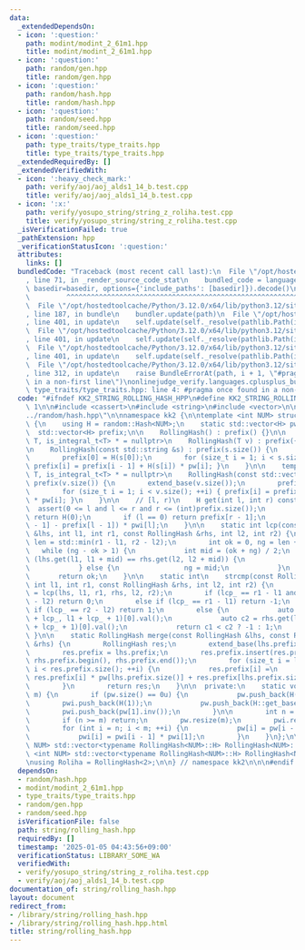 ```yaml
---
data:
  _extendedDependsOn:
  - icon: ':question:'
    path: modint/modint_2_61m1.hpp
    title: modint/modint_2_61m1.hpp
  - icon: ':question:'
    path: random/gen.hpp
    title: random/gen.hpp
  - icon: ':question:'
    path: random/hash.hpp
    title: random/hash.hpp
  - icon: ':question:'
    path: random/seed.hpp
    title: random/seed.hpp
  - icon: ':question:'
    path: type_traits/type_traits.hpp
    title: type_traits/type_traits.hpp
  _extendedRequiredBy: []
  _extendedVerifiedWith:
  - icon: ':heavy_check_mark:'
    path: verify/aoj/aoj_alds1_14_b.test.cpp
    title: verify/aoj/aoj_alds1_14_b.test.cpp
  - icon: ':x:'
    path: verify/yosupo_string/string_z_roliha.test.cpp
    title: verify/yosupo_string/string_z_roliha.test.cpp
  _isVerificationFailed: true
  _pathExtension: hpp
  _verificationStatusIcon: ':question:'
  attributes:
    links: []
  bundledCode: "Traceback (most recent call last):\n  File \"/opt/hostedtoolcache/Python/3.12.0/x64/lib/python3.12/site-packages/onlinejudge_verify/documentation/build.py\"\
    , line 71, in _render_source_code_stat\n    bundled_code = language.bundle(stat.path,\
    \ basedir=basedir, options={'include_paths': [basedir]}).decode()\n          \
    \         ^^^^^^^^^^^^^^^^^^^^^^^^^^^^^^^^^^^^^^^^^^^^^^^^^^^^^^^^^^^^^^^^^^^^^^^^^^^^^^^^^\n\
    \  File \"/opt/hostedtoolcache/Python/3.12.0/x64/lib/python3.12/site-packages/onlinejudge_verify/languages/cplusplus.py\"\
    , line 187, in bundle\n    bundler.update(path)\n  File \"/opt/hostedtoolcache/Python/3.12.0/x64/lib/python3.12/site-packages/onlinejudge_verify/languages/cplusplus_bundle.py\"\
    , line 401, in update\n    self.update(self._resolve(pathlib.Path(included), included_from=path))\n\
    \  File \"/opt/hostedtoolcache/Python/3.12.0/x64/lib/python3.12/site-packages/onlinejudge_verify/languages/cplusplus_bundle.py\"\
    , line 401, in update\n    self.update(self._resolve(pathlib.Path(included), included_from=path))\n\
    \  File \"/opt/hostedtoolcache/Python/3.12.0/x64/lib/python3.12/site-packages/onlinejudge_verify/languages/cplusplus_bundle.py\"\
    , line 401, in update\n    self.update(self._resolve(pathlib.Path(included), included_from=path))\n\
    \  File \"/opt/hostedtoolcache/Python/3.12.0/x64/lib/python3.12/site-packages/onlinejudge_verify/languages/cplusplus_bundle.py\"\
    , line 312, in update\n    raise BundleErrorAt(path, i + 1, \"#pragma once found\
    \ in a non-first line\")\nonlinejudge_verify.languages.cplusplus_bundle.BundleErrorAt:\
    \ type_traits/type_traits.hpp: line 4: #pragma once found in a non-first line\n"
  code: "#ifndef KK2_STRING_ROLLING_HASH_HPP\n#define KK2_STRING_ROLLING_HASH_HPP\
    \ 1\n\n#include <cassert>\n#include <string>\n#include <vector>\n\n#include \"\
    ../random/hash.hpp\"\n\nnamespace kk2 {\n\ntemplate <int NUM> struct RollingHash\
    \ {\n    using H = random::Hash<NUM>;\n    static std::vector<H> pw, pwi;\n  \
    \  std::vector<H> prefix;\n\n    RollingHash() : prefix() {}\n\n    template <class\
    \ T, is_integral_t<T> * = nullptr>\n    RollingHash(T v) : prefix({H(v)}) {}\n\
    \n    RollingHash(const std::string &s) : prefix(s.size()) {\n        extend_base(s.size());\n\
    \        prefix[0] = H(s[0]);\n        for (size_t i = 1; i < s.size(); ++i) {\
    \ prefix[i] = prefix[i - 1] + H(s[i]) * pw[i]; }\n    }\n\n    template <class\
    \ T, is_integral_t<T> * = nullptr>\n    RollingHash(const std::vector<T> &v) :\
    \ prefix(v.size()) {\n        extend_base(v.size());\n        prefix[0] = H(v[0]);\n\
    \        for (size_t i = 1; i < v.size(); ++i) { prefix[i] = prefix[i - 1] + H(v[i])\
    \ * pw[i]; }\n    }\n\n    // [l, r)\n    H get(int l, int r) const {\n      \
    \  assert(0 <= l and l <= r and r <= (int)prefix.size());\n        if (l == r)\
    \ return H(0);\n        if (l == 0) return prefix[r - 1];\n        return (prefix[r\
    \ - 1] - prefix[l - 1]) * pwi[l];\n    }\n\n    static int lcp(const RollingHash\
    \ &lhs, int l1, int r1, const RollingHash &rhs, int l2, int r2) {\n        int\
    \ len = std::min(r1 - l1, r2 - l2);\n        int ok = 0, ng = len + 1;\n     \
    \   while (ng - ok > 1) {\n            int mid = (ok + ng) / 2;\n            if\
    \ (lhs.get(l1, l1 + mid) == rhs.get(l2, l2 + mid)) {\n                ok = mid;\n\
    \            } else {\n                ng = mid;\n            }\n        }\n \
    \       return ok;\n    }\n\n    static int\n    strcmp(const RollingHash &lhs,\
    \ int l1, int r1, const RollingHash &rhs, int l2, int r2) {\n        int lcp_\
    \ = lcp(lhs, l1, r1, rhs, l2, r2);\n        if (lcp_ == r1 - l1 and lcp_ == r2\
    \ - l2) return 0;\n        else if (lcp_ == r1 - l1) return -1;\n        else\
    \ if (lcp_ == r2 - l2) return 1;\n        else {\n            auto c1 = lhs.get(l1\
    \ + lcp_, l1 + lcp_ + 1)[0].val();\n            auto c2 = rhs.get(l2 + lcp_, l2\
    \ + lcp_ + 1)[0].val();\n            return c1 < c2 ? -1 : 1;\n        }\n   \
    \ }\n\n    static RollingHash merge(const RollingHash &lhs, const RollingHash\
    \ &rhs) {\n        RollingHash res;\n        extend_base(lhs.prefix.size() + rhs.prefix.size());\n\
    \        res.prefix = lhs.prefix;\n        res.prefix.insert(res.prefix.end(),\
    \ rhs.prefix.begin(), rhs.prefix.end());\n        for (size_t i = lhs.prefix.size();\
    \ i < res.prefix.size(); ++i) {\n            res.prefix[i] =\n               \
    \ res.prefix[i] * pw[lhs.prefix.size()] + res.prefix[lhs.prefix.size() - 1];\n\
    \        }\n        return res;\n    }\n\n  private:\n    static void extend_base(int\
    \ m) {\n        if (pw.size() == 0u) {\n            pw.push_back(H(1));\n    \
    \        pwi.push_back(H(1));\n            pw.push_back(H::get_base());\n    \
    \        pwi.push_back(pw[1].inv());\n        }\n\n        int n = pw.size();\n\
    \        if (n >= m) return;\n        pw.resize(m);\n        pwi.resize(m);\n\
    \        for (int i = n; i < m; ++i) {\n            pw[i] = pw[i - 1] * pw[1];\n\
    \            pwi[i] = pwi[i - 1] * pwi[1];\n        }\n    }\n};\n\ntemplate <int\
    \ NUM> std::vector<typename RollingHash<NUM>::H> RollingHash<NUM>::pw;\ntemplate\
    \ <int NUM> std::vector<typename RollingHash<NUM>::H> RollingHash<NUM>::pwi;\n\
    \nusing Roliha = RollingHash<2>;\n\n} // namespace kk2\n\n\n#endif // KK2_STRING_ROLLING_HASH_HPP\n"
  dependsOn:
  - random/hash.hpp
  - modint/modint_2_61m1.hpp
  - type_traits/type_traits.hpp
  - random/gen.hpp
  - random/seed.hpp
  isVerificationFile: false
  path: string/rolling_hash.hpp
  requiredBy: []
  timestamp: '2025-01-05 04:43:56+09:00'
  verificationStatus: LIBRARY_SOME_WA
  verifiedWith:
  - verify/yosupo_string/string_z_roliha.test.cpp
  - verify/aoj/aoj_alds1_14_b.test.cpp
documentation_of: string/rolling_hash.hpp
layout: document
redirect_from:
- /library/string/rolling_hash.hpp
- /library/string/rolling_hash.hpp.html
title: string/rolling_hash.hpp
---
```

